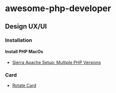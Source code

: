 # awesome-php-developer
## Design UX/UI
### Installation
#### Install PHP MacOs
* [Sierra Apache Setup: Multiple PHP Versions](https://getgrav.org/blog/macos-sierra-apache-multiple-php-versions)
### Card
* [Rotate Card](http://demos.creative-tim.com/rotating-card)
